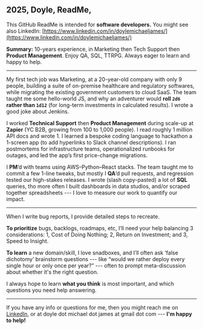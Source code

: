 ## 2025, Doyle, ReadMe, 

This GitHub ReadMe is intended for **software developers.** You might see also LinkedIn: [https://www.linkedin.com/in/doylemichaeljames/](https://www.linkedin.com/in/doylemichaeljames/)

**Summary:** 10-years experience, in Marketing then Tech Support then **Product Management**. Enjoy QA, SQL, TTRPG. Always eager to learn and happy to help.

---

My first tech job was Marketing, at a 20-year-old company with only 9 people, building a suite of on-premise healthcare and regulatory softwares, while migrating the existing government customers to cloud SaaS. The team taught me some hello-world JS, and why an adventurer would **roll `2d6` rather than `1d12`** (for long-term investments in calculated results). I wrote a good joke about Jenkins.

I worked **Technical Support** then **Product Management** during scale-up at **Zapier** (YC B2B, growing from 100 to 1,000 people). I read roughly 1 million API docs and wrote 1. I learned a bespoke coding language to hackathon a 1-screen app (to add hyperlinks to Slack channel descriptions). I ran postmortems for infrastructure teams, operationalized runbooks for outages, and led the app’s first price-change migrations.

I **PM**’d with teams using AWS–Python–React stacks. The team taught me to commit a few 1-line tweaks, but mostly I **QA**’d pull requests, and regression tested our high-stakes releases. I wrote (slash copy-pasted) a lot of **SQL** queries, tho more often I built dashboards in data studios, and/or scraped together spreadsheets --- I love to measure our work to quantify our impact.

---

When I write bug reports, I provide detailed steps to recreate. 

**To prioritize** bugs, backlogs, roadmaps, etc, I’ll need your help balancing 3 considerations: 1, Cost of Doing Nothing; 2, Return on Investment; and 3, Speed to Insight. 

**To learn** a new domain/skill, I love snadboxes, and I’ll often ask ‘false dichotomy’ brainstorm questions --- like “would we rather deploy every single hour or only once per year?” --- often to prompt meta-discussion about whether it's the right question.

I always hope to learn **what you think** is most important, and which questions you need help answering. 

---

If you have any info or questions for me, then you might reach me on [LinkedIn](https://www.linkedin.com/in/doylemichaeljames/), or at doyle dot michael dot james at gmail dot com --- **I'm happy to help!**
